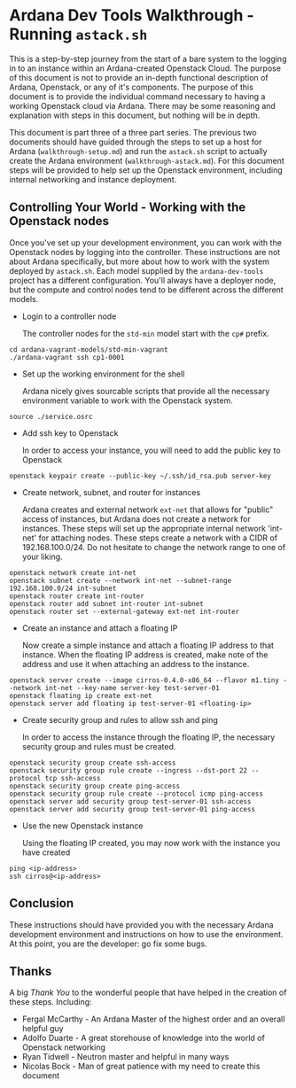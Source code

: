 # Ardana Dev Tools Walkthrough - Running `astack.sh`
This is a step-by-step journey from the start of a bare system to the 
logging in to an instance within an Ardana-created Openstack Cloud. The 
purpose of this document is not to provide an in-depth functional 
description of Ardana, Openstack, or any of it's components. The 
purpose of this document is to provide the individual command necessary 
to having a working Openstack cloud via Ardana. There may be some 
reasoning and explanation with steps in this document, but nothing will 
be in depth.

This document is part three of a three part series. The previous two 
documents should have guided through the steps to set up a host for 
Ardana (`walkthrough-setup.md`) and run the `astack.sh` script to 
actually create the Ardana environment (`walkthrough-astack.md`). For 
this document steps will be provided to help set up the Openstack 
environment, including internal networking and instance deployment.

## Controlling Your World - Working with the Openstack nodes
Once you've set up your development environment, you can work with the 
Openstack nodes by logging into the controller. These instructions are 
not about Ardana specifically, but more about how to work with the 
system deployed by `astack.sh`.
Each model supplied by the `ardana-dev-tools` project has a different 
configuration. You'll always have a deployer node, but the compute and 
control nodes tend to be different across the different models.

* Login to a controller node

  The controller nodes for the `std-min` model start with the `cp#` 
prefix.

```
cd ardana-vagrant-models/std-min-vagrant
./ardana-vagrant ssh cp1-0001
```

* Set up the working environment for the shell

  Ardana nicely gives sourcable scripts that provide all the necessary 
environment variable to work with the Openstack system.

```
source ./service.osrc
```

* Add ssh key to Openstack

  In order to access your instance, you will need to add the public key 
to Openstack

```
openstack keypair create --public-key ~/.ssh/id_rsa.pub server-key
```

* Create network, subnet, and router for instances

  Ardana creates and external network `ext-net` that allows for 
"public" access of instances, but Ardana does not create a network for 
instances. These steps will set up the appropriate internal network 
'int-net' for attaching nodes.
  These steps create a network with a CIDR of 192.168.100.0/24. Do not 
hesitate to change the network range to one of your liking.

```
openstack network create int-net
openstack subnet create --network int-net --subnet-range 
192.168.100.0/24 int-subnet
openstack router create int-router
openstack router add subnet int-router int-subnet
openstack router set --external-gateway ext-net int-router
```

* Create an instance and attach a floating IP

  Now create a simple instance and attach a floating IP address to that 
instance.
  When the floating IP address is created, make note of the address and 
use it when attaching an address to the instance.

```
openstack server create --image cirros-0.4.0-x86_64 --flavor m1.tiny --network int-net --key-name server-key test-server-01
openstack floating ip create ext-net
openstack server add floating ip test-server-01 <floating-ip>
```

* Create security group and rules to allow ssh and ping

  In order to access the instance through the floating IP, the 
necessary security group and rules must be created.

```
openstack security group create ssh-access
openstack security group rule create --ingress --dst-port 22 --protocol tcp ssh-access
openstack security group create ping-access
openstack security group rule create --protocol icmp ping-access
openstack server add security group test-server-01 ssh-access
openstack server add security group test-server-01 ping-access
```

* Use the new Openstack instance

  Using the floating IP created, you may now work with the instance you 
have created

```
ping <ip-address>
ssh cirros@<ip-address>
```

## Conclusion

These instructions should have provided you with the necessary Ardana 
development environment and instructions on how to use the environment. 
At this point, you are the developer: go fix some bugs.

## Thanks

A big *Thank You* to the wonderful people that have helped in the 
creation of these steps. Including:
* Fergal McCarthy - An Ardana Master of the highest order and an 
overall helpful guy
* Adolfo Duarte - A great storehouse of knowledge into the world of 
Openstack networking
* Ryan Tidwell - Neutron master and helpful in many ways
* Nicolas Bock - Man of great patience with my need to create this 
document
